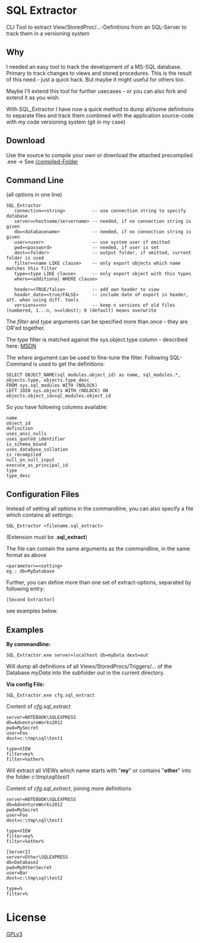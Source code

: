 SQL Extractor
=============

CLI Tool to extract View/StoredProc/...-Definitions from an SQL-Server to track them in a versioning system

## Why

I needed an easy tool to track the development of a MS-SQL database. Primary to track changes to views and stored procedures. 
This is the result of this need - just a quick hack. But maybe it might useful for others too.

Maybe I'll extend this tool for further usecases - or you can also fork and extend it as you wish.

With SQL_Extractor I have now a quick method to dump all/some definitions to separate files and track them combined with the application source-code with my code versioning system (git in my case)

## Download

Use the source to compile your own or download the attached precompiled .exe -> See [/compiled-Folder](https://github.com/DanielWeigl/SQL_Extractor/raw/master/compiled/SQL_Extractor.zip)

## Command Line
(all options in one line)

    SQL_Extractor 
	   connection=<string>          -- use connection string to specify database
       server=<hostname/servername> -- needed, if no connection string is given
       db=<databasename>            -- needed, if no connection string is given
       user=<user>                  -- use system user if omitted
       pwd=<password>               -- needed, if user is set
       dest=<folder>                -- output folder, if omitted, current folder is used
       filter=<name LIKE clause>    -- only export objects which name matches this filter
       type=<type LIKE clause>      -- only export object with this types
       where=<additional WHERE clause>

	   header=<TRUE/false>          -- add own header to view
	   header_date=<true/FALSE>     -- include date of export in header, att. when using diff. tools
	   versions=<n>                 -- keep n versions of old files (numbered, 1...n, n=oldest); 0 (default) means overwrite

The *filter* and *type* arguments can be specified more than once - they are OR'ed together.

The *type* filter is matched against the sys.object.type column - described here: [MSDN](http://msdn.microsoft.com/en-us/library/ms190324.aspx)

The *where* argument can be used to fine-tune the filter. Following SQL-Command is used to get the definitions:
 
    SELECT OBJECT_NAME(sql_modules.object_id) as name, sql_modules.*, objects.type, objects.type_desc 
    FROM sys.sql_modules WITH (NOLOCK) 
    LEFT JOIN sys.objects WITH (NOLOCK) ON objects.object_id=sql_modules.object_id 

So you have following columns available:

	name
	object_id	
	definition	
	uses_ansi_nulls	
	uses_quoted_identifier	
	is_schema_bound	
	uses_database_collation	
	is_recompiled	
	null_on_null_input	
	execute_as_principal_id	
	type	
	type_desc


## Configuration Files
Instead of setting all options in the commandline, you can also specify a file which contains all settings:
    
    SQL_Extractor <filename.sql_extract>

(Extension must be **.sql_extract**)

The file can contain the same arguments as the commandline, in the same format as above

    <parameter>=<setting>
    eg.: db=MyDatabase

Further, you can define more than one set of extract-options, separated by following entry: 

    [Second Extractor]
    
see examples below.

## Examples

**By commandline:**

    SQL_Extractor.exe server=localhost db=myData dest=out


Will dump all definitions of all Views/StoredProcs/Triggers/... of the Database *myData* into the subfolder *out* in the current directory.

**Via config File:**

    SQL_Extractor.exe cfg.sql_extract


Content of *cfg.sql_extract*

    server=NOTEBOOK\SQLEXPRESS
    db=AdventureWorks2012
    pwd=MySecret
    user=Foo
    dest=c:\tmp\sql\test1

    type=VIEW
    filter=my%
    filter=%other%

Will extract all VIEWs which name starts with "**my**" or contains "**other**" into the folder *c:\tmp\sql\test1*

Content of *cfg.sql_extract*, joining more definitions

    server=NOTEBOOK\SQLEXPRESS
    db=AdventureWorks2012
    pwd=MySecret
    user=Foo
    dest=c:\tmp\sql\test1

    type=VIEW
    filter=my%
    filter=%other%

    [Server2]
    server=Other\SQLEXPRESS
    db=Database2
    pwd=MyOtherSecret
    user=Bar
    dest=c:\tmp\sql\test2

    type=%
    filter=%


License
=======

[GPLv3](http://www.gnu.org/licenses/gpl-3.0.en.html)
